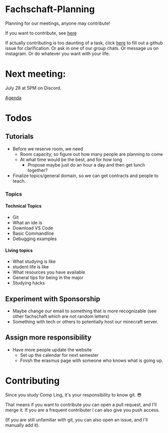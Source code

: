 # Fachschaft-Planning


Planning for our meetings, anyone may contribute!

If you want to contribute, see [here](#contributing)

If actually contributing is too daunting of a task, click [here](https://github.com/fs-linguistics/Fachschaft-Planning/issues/new/choose) 
to fill out a github issue for clarification. Or ask in one of our group chats. Or message us on instagram. Or do whatever you want with your life. 

# Next meeting: 

July 28 at 5PM on Discord. 

[Agenda](meetings/20230728.md)

# Todos

## Tutorials


- Before we reserve room, we need
  - Room capacity, so figure out how many people are planning to come
  - At what time would be the best, and for how long
    - Propose maybe just do an hour a day and then get lunch together?
- Finalize topics/general domain, so we can get contracts and people to teach.

### Topics

#### Technical Topics
- Git
- What an ide is
- Download VS Code
- Basic Commandline
- Debugging examples

#### Living topics 
- What studying is like 
- student life is like
- What resources you have available
- General tips for being in the major
- Studying hacks

## Experiment with Sponsorship

- Maybe change our email to something that is more recognizable (see other fachschaft which are not random letters)
- Something with tech or others to potentially host our minecraft server. 


## Assign more responsibility

- Have more people update the website
  - Set up the calendar for next semester
  - Finish the erasmus page with someone who knows what is going up. 



# Contributing

Since you study Comp Ling, it's your responsibility to know git. 😎  

That means if you want to contribute you can open a pull request, and I'll merge it.
If you are a frequent contributer I can also give you push access. 

(If you are still unfamiliar with git, you can also open an issue, and I'll manually add it). 





